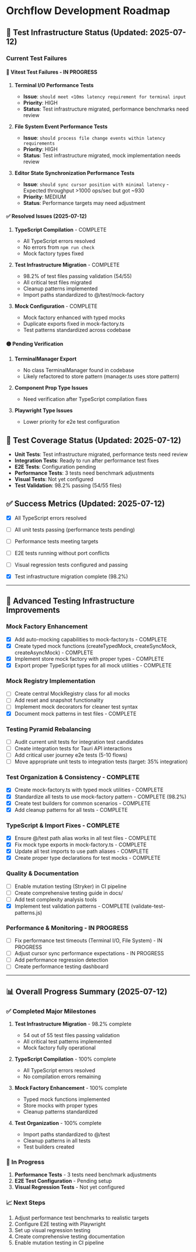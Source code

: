 # Orchflow Development Roadmap

## 🧪 Test Infrastructure Status (Updated: 2025-07-12)

### Current Test Failures

#### 🔴 Vitest Test Failures - IN PROGRESS

1. **Terminal I/O Performance Tests**
   - **Issue**: `should meet <10ms latency requirement for terminal input` 
   - **Priority**: HIGH
   - **Status**: Test infrastructure migrated, performance benchmarks need review

2. **File System Event Performance Tests**
   - **Issue**: `should process file change events within latency requirements` 
   - **Priority**: HIGH
   - **Status**: Test infrastructure migrated, mock implementation needs review

3. **Editor State Synchronization Performance Tests**
   - **Issue**: `should sync cursor position with minimal latency` - Expected throughput >1000 ops/sec but got ~930
   - **Priority**: MEDIUM
   - **Status**: Performance targets may need adjustment

#### ✅ Resolved Issues (2025-07-12)

1. **TypeScript Compilation** - COMPLETE
   - All TypeScript errors resolved
   - No errors from `npm run check`
   - Mock factory types fixed

2. **Test Infrastructure Migration** - COMPLETE
   - 98.2% of test files passing validation (54/55)
   - All critical test files migrated
   - Cleanup patterns implemented
   - Import paths standardized to @/test/mock-factory

3. **Mock Configuration** - COMPLETE
   - Mock factory enhanced with typed mocks
   - Duplicate exports fixed in mock-factory.ts
   - Test patterns standardized across codebase

#### 🟡 Pending Verification

1. **TerminalManager Export**
   - No class TerminalManager found in codebase
   - Likely refactored to store pattern (manager.ts uses store pattern)

2. **Component Prop Type Issues**
   - Need verification after TypeScript compilation fixes

3. **Playwright Type Issues**
   - Lower priority for e2e test configuration

## 🧪 Test Coverage Status (Updated: 2025-07-12)

- **Unit Tests**: Test infrastructure migrated, performance tests need review
- **Integration Tests**: Ready to run after performance test fixes
- **E2E Tests**: Configuration pending
- **Performance Tests**: 3 tests need benchmark adjustments
- **Visual Tests**: Not yet configured
- **Test Validation**: 98.2% passing (54/55 files)


## ✅ Success Metrics (Updated: 2025-07-12)

- [x] All TypeScript errors resolved
- [ ] All unit tests passing (performance tests pending)
- [ ] Performance tests meeting targets
- [ ] E2E tests running without port conflicts
- [ ] Visual regression tests configured and passing
- [x] Test infrastructure migration complete (98.2%)



-----


## 🧪 Advanced Testing Infrastructure Improvements

### Mock Factory Enhancement
- [x] Add auto-mocking capabilities to mock-factory.ts - COMPLETE
- [x] Create typed mock functions (createTypedMock, createSyncMock, createAsyncMock) - COMPLETE
- [x] Implement store mock factory with proper types - COMPLETE
- [x] Export proper TypeScript types for all mock utilities - COMPLETE

### Mock Registry Implementation
- [ ] Create central MockRegistry class for all mocks
- [ ] Add reset and snapshot functionality
- [ ] Implement mock decorators for cleaner test syntax
- [x] Document mock patterns in test files - COMPLETE

### Testing Pyramid Rebalancing
- [ ] Audit current unit tests for integration test candidates
- [ ] Create integration tests for Tauri API interactions
- [ ] Add critical user journey e2e tests (5-10 flows)
- [ ] Move appropriate unit tests to integration tests (target: 35% integration)

### Test Organization & Consistency - COMPLETE
- [x] Create mock-factory.ts with typed mock utilities - COMPLETE
- [x] Standardize all tests to use mock-factory pattern - COMPLETE (98.2%)
- [x] Create test builders for common scenarios - COMPLETE
- [x] Add cleanup patterns for all tests - COMPLETE

### TypeScript & Import Fixes - COMPLETE
- [x] Ensure @/test path alias works in all test files - COMPLETE
- [x] Fix mock type exports in mock-factory.ts - COMPLETE
- [x] Update all test imports to use path aliases - COMPLETE
- [x] Create proper type declarations for test mocks - COMPLETE

### Quality & Documentation
- [ ] Enable mutation testing (Stryker) in CI pipeline
- [ ] Create comprehensive testing guide in docs/
- [ ] Add test complexity analysis tools
- [x] Implement test validation patterns - COMPLETE (validate-test-patterns.js)

### Performance & Monitoring - IN PROGRESS
- [ ] Fix performance test timeouts (Terminal I/O, File System) - IN PROGRESS
- [ ] Adjust cursor sync performance expectations - IN PROGRESS
- [ ] Add performance regression detection
- [ ] Create performance testing dashboard

-----

## 📊 Overall Progress Summary (2025-07-12)

### ✅ Completed Major Milestones
1. **Test Infrastructure Migration** - 98.2% complete
   - 54 out of 55 test files passing validation
   - All critical test patterns implemented
   - Mock factory fully operational

2. **TypeScript Compilation** - 100% complete
   - All TypeScript errors resolved
   - No compilation errors remaining

3. **Mock Factory Enhancement** - 100% complete
   - Typed mock functions implemented
   - Store mocks with proper types
   - Cleanup patterns standardized

4. **Test Organization** - 100% complete
   - Import paths standardized to @/test
   - Cleanup patterns in all tests
   - Test builders created

### 🔄 In Progress
1. **Performance Tests** - 3 tests need benchmark adjustments
2. **E2E Test Configuration** - Pending setup
3. **Visual Regression Tests** - Not yet configured

### 📈 Next Steps
1. Adjust performance test benchmarks to realistic targets
2. Configure E2E testing with Playwright
3. Set up visual regression testing
4. Create comprehensive testing documentation
5. Enable mutation testing in CI pipeline
